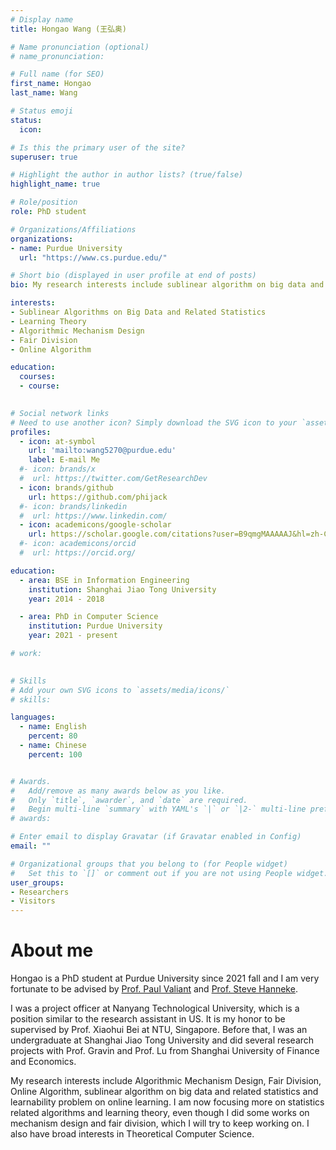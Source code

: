 ```yaml
---
# Display name
title: Hongao Wang (王弘奥)

# Name pronunciation (optional)
# name_pronunciation: 

# Full name (for SEO)
first_name: Hongao 
last_name: Wang

# Status emoji
status:
  icon: 

# Is this the primary user of the site?
superuser: true

# Highlight the author in author lists? (true/false)
highlight_name: true

# Role/position
role: PhD student

# Organizations/Affiliations
organizations:
- name: Purdue University
  url: "https://www.cs.purdue.edu/"

# Short bio (displayed in user profile at end of posts)
bio: My research interests include sublinear algorithm on big data and related statistics and also learning theory, especially learnablity problems. I also did some works on Algorithmic Mechanism Design, Fair Division and Online Algorithm, which I think I will keep working on. I am also have a broad interests in Theoretical Computer Science.

interests:
- Sublinear Algorithms on Big Data and Related Statistics
- Learning Theory
- Algorithmic Mechanism Design
- Fair Division
- Online Algorithm

education:
  courses:
  - course: 
    

# Social network links
# Need to use another icon? Simply download the SVG icon to your `assets/media/icons/` folder.
profiles:
  - icon: at-symbol
    url: 'mailto:wang5270@purdue.edu'
    label: E-mail Me
  #- icon: brands/x
  #  url: https://twitter.com/GetResearchDev
  - icon: brands/github
    url: https://github.com/phijack
  #- icon: brands/linkedin
  #  url: https://www.linkedin.com/
  - icon: academicons/google-scholar
    url: https://scholar.google.com/citations?user=B9qmgMAAAAAJ&hl=zh-CN
  #- icon: academicons/orcid
  #  url: https://orcid.org/

education:
  - area: BSE in Information Engineering
    institution: Shanghai Jiao Tong University
    year: 2014 - 2018

  - area: PhD in Computer Science
    institution: Purdue University
    year: 2021 - present

# work:
  

# Skills
# Add your own SVG icons to `assets/media/icons/`
# skills: 

languages:
  - name: English
    percent: 80
  - name: Chinese
    percent: 100


# Awards.
#   Add/remove as many awards below as you like.
#   Only `title`, `awarder`, and `date` are required.
#   Begin multi-line `summary` with YAML's `|` or `|2-` multi-line prefix and indent 2 spaces below.
# awards:

# Enter email to display Gravatar (if Gravatar enabled in Config)
email: ""

# Organizational groups that you belong to (for People widget)
#   Set this to `[]` or comment out if you are not using People widget.
user_groups:
- Researchers
- Visitors
---
```

# About me
Hongao is a PhD student at Purdue University since 2021 fall and I am very fortunate to be advised by [Prof. Paul Valiant](https://www.cs.purdue.edu/homes/pvaliant/) and [Prof. Steve Hanneke](https://stevehanneke.com/).

I was a project officer at Nanyang Technological University, which is a position similar to the research assistant in US. It is my honor to be supervised by Prof. Xiaohui Bei at NTU, Singapore. Before that, I was an undergraduate at Shanghai Jiao Tong University and did several research projects with Prof. Gravin and Prof. Lu from Shanghai University of Finance and Economics.

My research interests include Algorithmic Mechanism Design, Fair Division, Online Algorithm, sublinear algorithm on big data and related statistics and learnability problem on online learning. I am now focusing more on statistics related algorithms and learning theory, even though I did some works on mechanism design and fair division, which I will try to keep working on. I also have broad interests in Theoretical Computer Science.
